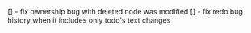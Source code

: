[] - fix ownership bug with deleted node was modified
[] - fix redo bug history when it includes only todo's text changes
